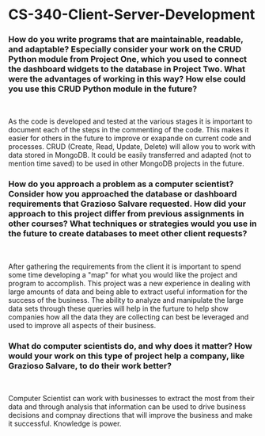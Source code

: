 # CS-340-Client-Server-Development

<H3>How do you write programs that are maintainable, readable, and adaptable? Especially consider your work on the CRUD Python module from Project One, which you used to connect the dashboard widgets to the database in Project Two. What were the advantages of working in this way? How else could you use this CRUD Python module in the future? </H3><br>
<p>As the code is developed and tested at the various stages it is important to document each of the steps in the commenting of the code. This makes it easier for others in the future to improve or exapande on current code and processes. CRUD (Create, Read, Update, Delete) will allow you to work with data stored in MongoDB. It could be easily transferred and adapted (not to mention time saved) to be used in other MongoDB projects in the future. </p>


<H3>How do you approach a problem as a computer scientist? Consider how you approached the database or dashboard requirements that Grazioso Salvare requested. How did your approach to this project differ from previous assignments in other courses? What techniques or strategies would you use in the future to create databases to meet other client requests?</H3><br>

<p>After gathering the requirements from the client it is important to spend some time developing a "map" for what you would like the project and program to accomplish. This project was a new experience in dealing with large amounts of data and being able to extract useful information for the success of the business. The ability to analyze and manipulate the large data sets through these queries will help in the furture to help show companies how all the data they are collecting can best be leveraged and used to improve all aspects of their business. </p>
  
<H3>What do computer scientists do, and why does it matter? How would your work on this type of project help a company, like Grazioso Salvare, to do their work better?</H3><br>
<p>Computer Scientist can work with businesses to extract the most from their data and through analysis that information can be used to drive business decisions and compnay directions that will improve the business and make it successful. Knowledge is power.</p>
